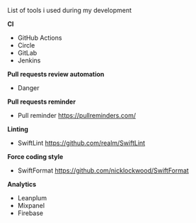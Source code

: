 List of tools i used during my development

**CI**
* GitHub Actions
* Circle 
* GitLab
* Jenkins 

**Pull requests review automation** 
* Danger 

**Pull requests reminder**
* Pull reminder https://pullreminders.com/

**Linting**
* SwiftLint https://github.com/realm/SwiftLint

**Force coding style**
* SwiftFormat https://github.com/nicklockwood/SwiftFormat

**Analytics**
* Leanplum 
* Mixpanel
* Firebase 

